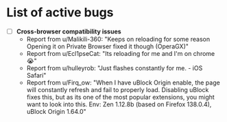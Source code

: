 # List of active bugs

- [ ] **Cross-browser compatibility issues**
  - Report from u/Malikili-360: "Keeps on reloading for some reason
    Opening it on Private Browser fixed it though (OperaGX)"
  - Report from u/Ecl1pseCat: "Its reloading for me and I'm on chrome 😭"
  - Report from u/hulleyrob: "Just flashes constantly for me. - iOS Safari"
  - Report from u/Firq_ow: "When I have uBlock Origin enable, the page will constantly refresh and fail to properly load. Disabling uBlock fixes this, but as its one of the most popular extensions, you might want to look into this. Env: Zen 1.12.8b (based on Firefox 138.0.4), uBlock Origin 1.64.0"
